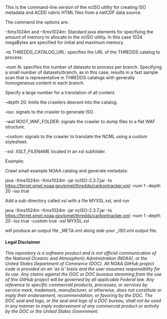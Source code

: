 This is the command-line version of the ncISO utility for creating ISO metadata and ACDD rubric HTML files from a netCDF data source.

The command line options are:

–Xms1024m and –Xmx1024m: Standard java elements for specifying the amount of memory to allocate to the ncISO utility. In this case 1024 megaBytes are specified for initial and maximum memory.


–ts THREDDS_CATALOG_URL: specifies the URL of the THREDDS catalog to process.


–num N: specifies the number of datasets to process per branch. Specifying a small number of datasets/branch, as in this case, results in a fast sample scan that is representative in THREDDS catalogs with generally homogeneous content in each branch. 

Specify a large number for a translation of all content.


–depth 20: limits the crawlers descent into the catalog.


–iso: signals to the crawler to generate ISO.


–waf ROOT_WAF_FOLDER: signals the crawler to dump files to a flat WAF structure.


–custom: signals to the crawler to translate the NCML using a custom stylesheet.


–xsl: XSLT_FILENAME located in an xsl subfolder.


Example: 

Crawl small example NOAA catalog and generate metadata: 

java -Xms1024m -Xmx1024m -jar ncISO-2.3.7.jar -ts https://ferret.pmel.noaa.gov/pmel/thredds/carbontracker.xml -num 1 -depth 20 -iso true

Add a sub-directory called xsl with a file MYXSL.xsl, and run

java -Xms1024m -Xmx1024m -jar ncISO-2.3.7.jar -ts https://ferret.pmel.noaa.gov/pmel/thredds/carbontracker.xml -num 1 -depth 20 -iso true -custom true -xsl MYXSL.xsl

will produce an output file _META.xml along side your _ISO.xml output file.

#### Legal Disclaimer
*This repository is a software product and is not official communication
of the National Oceanic and Atmospheric Administration (NOAA), or the
United States Department of Commerce (DOC). All NOAA GitHub project
code is provided on an 'as is' basis and the user assumes responsibility
for its use. Any claims against the DOC or DOC bureaus stemming from
the use of this GitHub project will be governed by all applicable Federal
law. Any reference to specific commercial products, processes, or services
by service mark, trademark, manufacturer, or otherwise, does not constitute
or imply their endorsement, recommendation, or favoring by the DOC.
The DOC seal and logo, or the seal and logo of a DOC bureau, shall not
be used in any manner to imply endorsement of any commercial product
or activity by the DOC or the United States Government.*

